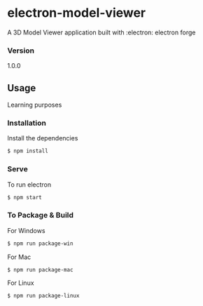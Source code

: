 # electron-model-viewer
A 3D Model Viewer application built with :electron: electron forge


### Version
1.0.0


## Usage
Learning purposes


### Installation


Install the dependencies

```sh
$ npm install
```


### Serve
To run electron

```sh
$ npm start
```


### To Package & Build

For Windows

```sh
$ npm run package-win
```

For Mac

```sh
$ npm run package-mac
```

For Linux

```sh
$ npm run package-linux
```
